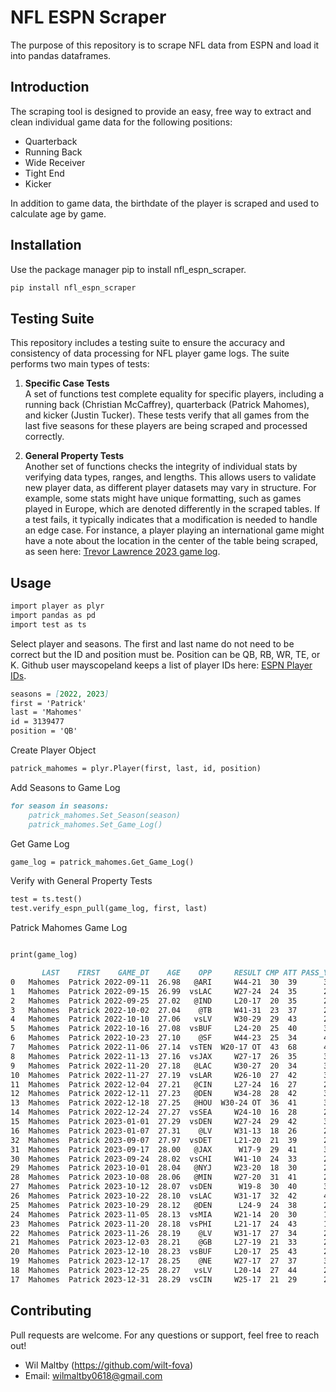 
# NFL ESPN Scraper

The purpose of this repository is to scrape NFL data from ESPN and load it into pandas dataframes.

## Introduction

The scraping tool is designed to provide an easy, free way to extract and clean individual game data for the following positions: 
- Quarterback
- Running Back
- Wide Receiver
- Tight End
- Kicker

In addition to game data, the birthdate of the player is scraped and used to calculate age by game. 

## Installation

Use the package manager pip to install nfl_espn_scraper.

```markdown
pip install nfl_espn_scraper
```

## Testing Suite

This repository includes a testing suite to ensure the accuracy and consistency of data processing for NFL player game logs. The suite performs two main types of tests:

1. **Specific Case Tests**  
   A set of functions test complete equality for specific players, including a running back (Christian McCaffrey), quarterback (Patrick Mahomes), and kicker (Justin Tucker). These tests verify that all games from the last five seasons for these players are being scraped and processed correctly.

2. **General Property Tests**  
   Another set of functions checks the integrity of individual stats by verifying data types, ranges, and lengths. This allows users to validate new player data, as different player datasets may vary in structure. For example, some stats might have unique formatting, such as games played in Europe, which are denoted differently in the scraped tables. If a test fails, it typically indicates that a modification is needed to handle an edge case. For instance, a player playing an international game might have a note about the location in the center of the table being scraped, as seen here: [Trevor Lawrence 2023 game log](https://www.espn.com/nfl/player/gamelog/_/id/4360310/type/nfl/year/2023).

## Usage

```markdown
import player as plyr
import pandas as pd
import test as ts
```

Select player and seasons. The first and last name do not need to be correct but the ID and position must be.
Position can be QB, RB, WR, TE, or K.
Github user mayscopeland keeps a list of player IDs here: [ESPN Player IDs](https://github.com/mayscopeland/ffb_ids).

```markdown
seasons = [2022, 2023]
first = 'Patrick'
last = 'Mahomes'
id = 3139477
position = 'QB'
```

Create Player Object

```markdown
patrick_mahomes = plyr.Player(first, last, id, position)
```

Add Seasons to Game Log

```markdown
for season in seasons:
    patrick_mahomes.Set_Season(season)
    patrick_mahomes.Set_Game_Log()
```

Get Game Log

```markdown
game_log = patrick_mahomes.Get_Game_Log()
```

Verify with General Property Tests

```markdown
test = ts.test()
test.verify_espn_pull(game_log, first, last)
```

Patrick Mahomes Game Log

```markdown

print(game_log)

       LAST    FIRST    GAME_DT    AGE    OPP     RESULT CMP ATT PASS_YDS  CMP% PASS_AVG PASS_TD INT PASS_LNG SACK    RTG   QBR CAR RUSH_YDS RUSH_AVG RUSH_TD RUSH_LNG
0   Mahomes  Patrick 2022-09-11  26.98   @ARI     W44-21  30  39      360  76.9      9.2       5   0       35    0  144.2  94.9   3        5      1.7       0        4
1   Mahomes  Patrick 2022-09-15  26.99  vsLAC     W27-24  24  35      235  68.6      6.7       2   0       41    1  106.2  66.6   2       -1     -0.5       0        0
2   Mahomes  Patrick 2022-09-25  27.02   @IND     L20-17  20  35      262  57.1      7.5       1   1       53    1   78.5  71.8   4       26      6.5       0       10
3   Mahomes  Patrick 2022-10-02  27.04    @TB     W41-31  23  37      249  62.2      6.7       3   1       36    3   97.7  90.6   4       34      8.5       0       11
4   Mahomes  Patrick 2022-10-10  27.06   vsLV     W30-29  29  43      292  67.4      6.8       4   0       36    3  117.6  65.5   4       28      7.0       0       16
5   Mahomes  Patrick 2022-10-16  27.08  vsBUF     L24-20  25  40      338  62.5      8.5       2   2       42    3   85.2  58.0   4       21      5.3       0       10
6   Mahomes  Patrick 2022-10-23  27.10    @SF     W44-23  25  34      423  73.5     12.4       3   1       57    1  132.4  91.9   0        0      0.0       0        0
7   Mahomes  Patrick 2022-11-06  27.14  vsTEN  W20-17 OT  43  68      446  63.2      6.6       1   1       33    4   80.9  72.7   6       63     10.5       1       20
8   Mahomes  Patrick 2022-11-13  27.16  vsJAX     W27-17  26  35      331  74.3      9.5       4   1       46    0  129.6  93.4   7       39      5.6       0       19
9   Mahomes  Patrick 2022-11-20  27.18   @LAC     W30-27  20  34      329  58.8      9.7       3   0       40    1  120.8  82.4   4       23      5.8       0       16
10  Mahomes  Patrick 2022-11-27  27.19  vsLAR     W26-10  27  42      320  64.3      7.6       1   1       39    0   85.4  69.6   4       36      9.0       0       13
11  Mahomes  Patrick 2022-12-04  27.21   @CIN     L27-24  16  27      223  59.3      8.3       1   0       42    2   98.2  91.5   2        9      4.5       1        6
12  Mahomes  Patrick 2022-12-11  27.23   @DEN     W34-28  28  42      352  66.7      8.4       3   3       56    2   86.6  66.9   3       -3     -1.0       0       -1
13  Mahomes  Patrick 2022-12-18  27.25   @HOU  W30-24 OT  36  41      336  87.8      8.2       2   0       21    2  117.1  93.5   5       33      6.6       1       14
14  Mahomes  Patrick 2022-12-24  27.27  vsSEA     W24-10  16  28      224  57.1      8.0       2   0       52    1  106.8  37.6   2        8      4.0       1        5
15  Mahomes  Patrick 2023-01-01  27.29  vsDEN     W27-24  29  42      328  69.1      7.8       3   1       38    0  106.1  67.2   4        8      2.0       0        4
16  Mahomes  Patrick 2023-01-07  27.31    @LV     W31-13  18  26      202  69.2      7.8       1   0       67    2  105.0  82.9   3       29      9.7       0       14
32  Mahomes  Patrick 2023-09-07  27.97  vsDET     L21-20  21  39      226  53.9      5.8       2   1       34    0   77.5  66.9   6       45      7.5       0       16
31  Mahomes  Patrick 2023-09-17  28.00   @JAX      W17-9  29  41      305  70.7      7.4       2   1       54    1   98.1  71.8   7       30      4.3       0       14
30  Mahomes  Patrick 2023-09-24  28.02  vsCHI     W41-10  24  33      272  72.7      8.2       3   0       37    0  127.3  86.3   3       28      9.3       0       15
29  Mahomes  Patrick 2023-10-01  28.04   @NYJ     W23-20  18  30      203  60.0      6.8       1   2       34    1   63.6  81.8   7       51      7.3       0       25
28  Mahomes  Patrick 2023-10-08  28.06   @MIN     W27-20  31  41      281  75.6      6.9       2   0       33    2  109.9  83.6   0        0      0.0       0        0
27  Mahomes  Patrick 2023-10-12  28.07  vsDEN      W19-8  30  40      306  75.0      7.7       1   1       40    2   94.4  66.0   6       31      5.2       0       15
26  Mahomes  Patrick 2023-10-22  28.10  vsLAC     W31-17  32  42      424  76.2     10.1       4   1       53    1  129.5  93.9   4       29      7.3       0       23
25  Mahomes  Patrick 2023-10-29  28.12   @DEN      L24-9  24  38      240  63.2      6.3       0   2       39    3   59.1  51.3   3       20      6.7       0        8
24  Mahomes  Patrick 2023-11-05  28.13  vsMIA     W21-14  20  30      185  66.7      6.2       2   0       25    2  105.6  49.2   6       24      4.0       0       16
23  Mahomes  Patrick 2023-11-20  28.18  vsPHI     L21-17  24  43      177  55.8      4.1       2   1       17    1   71.6  36.9   6       38      6.3       0       14
22  Mahomes  Patrick 2023-11-26  28.19    @LV     W31-17  27  34      298  79.4      8.8       2   0       39    1  122.8  83.7   5        9      1.8       0        7
21  Mahomes  Patrick 2023-12-03  28.21    @GB     L27-19  21  33      210  63.6      6.4       1   1       27    3   79.1  52.2   4       26      6.5       0       10
20  Mahomes  Patrick 2023-12-10  28.23  vsBUF     L20-17  25  43      271  58.1      6.3       1   1       23    1   74.9  28.9   1        8      8.0       0        8
19  Mahomes  Patrick 2023-12-17  28.25    @NE     W27-17  27  37      305  73.0      8.2       2   2       48    3   92.7  65.7   3       -5     -1.7       0       -1
18  Mahomes  Patrick 2023-12-25  28.27   vsLV     L20-14  27  44      235  61.4      5.3       1   1       45    4   73.6  32.3  10       53      5.3       0       13
17  Mahomes  Patrick 2023-12-31  28.29  vsCIN     W25-17  21  29      245  72.4      8.4       1   0       67    2  109.1  52.8   4        2      0.5       0        2
```

## Contributing

Pull requests are welcome. For any questions or support, feel free to reach out!

- Wil Maltby (https://github.com/wilt-fova)
- Email: wilmaltby0618@gmail.com
